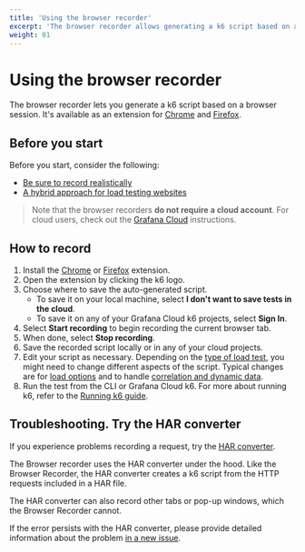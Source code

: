```yaml
---
title: 'Using the browser recorder'
excerpt: 'The browser recorder allows generating a k6 script based on a web session. It is available as extensions for Chrome and Firefox.'
weight: 01
---
```


# Using the browser recorder

The browser recorder lets you generate a k6 script based on a browser session.
It's available as an extension for [Chrome](https://chrome.google.com/webstore/detail/grafana-k6-browser-record/fbanjfonbcedhifbgikmjelkkckhhidl) and [Firefox](https://addons.mozilla.org/en-US/firefox/addon/grafana-k6-browser-recorder/).

## Before you start

Before you start, consider the following:

- [Be sure to record realistically](https://grafana.com/docs/k6/<K6_VERSION>/using-k6/test-authoring/create-tests-from-recordings#be-sure-to-record-realistically)
- [A hybrid approach for load testing websites](https://grafana.com/docs/k6/<K6_VERSION>/using-k6/test-authoring/create-tests-from-recordings#consider-hybrid-approach-for-load-testing-websites)

> Note that the browser recorders **do not require a cloud account**. For cloud users, check out the [Grafana Cloud](https://grafana.com/docs/grafana-cloud/k6/author-run/browser-recorder/) instructions.

## How to record

1. Install the [Chrome](https://chrome.google.com/webstore/detail/grafana-k6-browser-record/fbanjfonbcedhifbgikmjelkkckhhidl) or [Firefox](https://addons.mozilla.org/en-US/firefox/addon/grafana-k6-browser-recorder/) extension.
1. Open the extension by clicking the k6 logo.
1. Choose where to save the auto-generated script.
   - To save it on your local machine, select **I don't want to save tests in the cloud**.
   - To save it on any of your Grafana Cloud k6 projects, select **Sign In**.
1. Select **Start recording** to begin recording the current browser tab.
1. When done, select **Stop recording**.
1. Save the recorded script locally or in any of your cloud projects.
1. Edit your script as necessary. Depending on the [type of load test](https://grafana.com/docs/k6/<K6_VERSION>/testing-guides/test-types/), you might need to change different aspects of the script.
   Typical changes are for [load options](https://grafana.com/docs/k6/<K6_VERSION>/using-k6/k6-options) and to handle [correlation and dynamic data](https://grafana.com/docs/k6/<K6_VERSION>/examples/correlation-and-dynamic-data).
1. Run the test from the CLI or Grafana Cloud k6. For more about running k6, refer to the [Running k6 guide](https://grafana.com/docs/k6/<K6_VERSION>/get-started/running-k6).

## Troubleshooting. Try the HAR converter

If you experience problems recording a request, try the [HAR converter](https://grafana.com/docs/k6/<K6_VERSION>/using-k6/test-authoring/create-tests-from-recordings/using-the-har-converter).

The Browser recorder uses the HAR converter under the hood.
Like the Browser Recorder, the HAR converter creates a k6 script from the HTTP requests included in a HAR file.

The HAR converter can also record other tabs or pop-up windows, which the Browser Recorder cannot.

If the error persists with the HAR converter, please provide detailed information about the problem [in a new issue](https://github.com/k6io/har-to-k6/issues).
